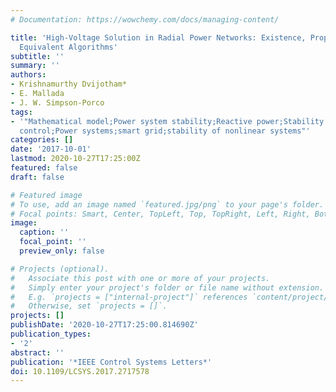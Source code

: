 ```yaml
---
# Documentation: https://wowchemy.com/docs/managing-content/

title: 'High-Voltage Solution in Radial Power Networks: Existence, Properties, and
  Equivalent Algorithms'
subtitle: ''
summary: ''
authors:
- Krishnamurthy Dvijotham*
- E. Mallada
- J. W. Simpson-Porco
tags:
- '"Mathematical model;Power system stability;Reactive power;Stability analysis;Substations;Tools;Voltage
  control;Power systems;smart grid;stability of nonlinear systems"'
categories: []
date: '2017-10-01'
lastmod: 2020-10-27T17:25:00Z
featured: false
draft: false

# Featured image
# To use, add an image named `featured.jpg/png` to your page's folder.
# Focal points: Smart, Center, TopLeft, Top, TopRight, Left, Right, BottomLeft, Bottom, BottomRight.
image:
  caption: ''
  focal_point: ''
  preview_only: false

# Projects (optional).
#   Associate this post with one or more of your projects.
#   Simply enter your project's folder or file name without extension.
#   E.g. `projects = ["internal-project"]` references `content/project/deep-learning/index.md`.
#   Otherwise, set `projects = []`.
projects: []
publishDate: '2020-10-27T17:25:00.814690Z'
publication_types:
- '2'
abstract: ''
publication: '*IEEE Control Systems Letters*'
doi: 10.1109/LCSYS.2017.2717578
---
```

